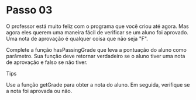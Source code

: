 # Passo 03

O professor está muito feliz com o programa que você criou até agora. Mas agora eles querem uma maneira fácil de verificar se um aluno foi aprovado. Uma nota de aprovação é qualquer coisa que não seja "F".

Complete a função hasPassingGrade que leva a pontuação do aluno como parâmetro. Sua função deve retornar verdadeiro se o aluno tiver uma nota de aprovação e falso se não tiver.

Tips

Use a função getGrade para obter a nota do aluno. Em seguida, verifique se a nota foi aprovada ou não.